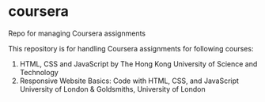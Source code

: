 # coursera
Repo for managing Coursera assignments

This repository is for handling Coursera assignments for following courses:
1. HTML, CSS and JavaScript by The Hong Kong University of Science and Technology
2. Responsive Website Basics: Code with HTML, CSS, and JavaScript University of London & Goldsmiths, University of London
